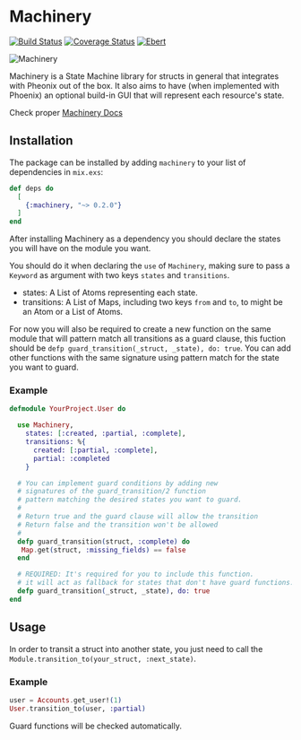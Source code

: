 # Machinery

[![Build Status](https://travis-ci.org/joaomdmoura/machinery.svg?branch=master)](https://travis-ci.org/joaomdmoura/machinery)
[![Coverage Status](https://coveralls.io/repos/github/joaomdmoura/machinery/badge.svg?branch=master)](https://coveralls.io/github/joaomdmoura/machinery?branch=master)
[![Ebert](https://ebertapp.io/github/joaomdmoura/machinery.svg)](https://ebertapp.io/github/joaomdmoura/machinery)

![Machinery](https://github.com/joaomdmoura/machinery/blob/master/logo.png)

Machinery is a State Machine library for structs in general that integrates with
Pheonix out of the box.
It also aims to have (when implemented with Phoenix) an optional build-in GUI
that will represent each resource's state.

Check proper [Machinery Docs](https://hexdocs.pm/machinery)

## Installation

The package can be installed by adding `machinery` to your list of
dependencies in `mix.exs`:

```elixir
def deps do
  [
    {:machinery, "~> 0.2.0"}
  ]
end
```

After installing Machinery as a dependency you should declare the states you
will have on the module you want.

You should do it when declaring the `use` of `Machinery`, making sure to pass a
`Keyword` as argument with two keys `states` and `transitions`.

- states: A List of Atoms representing each state.
- transitions: A List of Maps, including two keys `from` and `to`, to might be an Atom or a List of Atoms.

For now you will also be required to create a new function on the same module
that will pattern match all transitions as a guard clause, this fuction should
be `defp guard_transition(_struct, _state), do: true`.
You can add other functions with the same signature using pattern match for the
state you want to guard.

### Example

```elixir
defmodule YourProject.User do

  use Machinery,
    states: [:created, :partial, :complete],
    transitions: %{
      created: [:partial, :complete],
      partial: :completed
    }

  # You can implement guard conditions by adding new
  # signatures of the guard_transition/2 function
  # pattern matching the desired states you want to guard.
  #
  # Return true and the guard clause will allow the transition
  # Return false and the transition won't be allowed
  #
  defp guard_transition(struct, :complete) do
   Map.get(struct, :missing_fields) == false
  end

  # REQUIRED: It's required for you to include this function.
  # it will act as fallback for states that don't have guard functions.
  defp guard_transition(_struct, _state), do: true
end
```

## Usage

In order to transit a struct into another state, you just need to call the
`Module.transition_to(your_struct, :next_state)`.

### Example

```elixir
user = Accounts.get_user!(1)
User.transition_to(user, :partial)
```

Guard functions will be checked automatically.